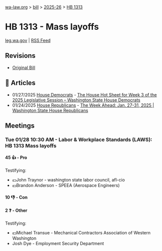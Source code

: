 [wa-law.org](/) > [bill](/bill/) > [2025-26](/bill/2025-26/) > [HB 1313](/bill/2025-26/hb/1313/)

# HB 1313 - Mass layoffs
[leg.wa.gov](https://app.leg.wa.gov/billsummary?BillNumber=1313&Year=2025&Initiative=false) | [RSS Feed](./rss.xml)

## Revisions
* [Original Bill](1/)

## 📰 Articles
* 01/27/2025 [House Democrats](/org/house_democrats/) - [The House Hot Sheet for Week 3 of the 2025 Legislative Session – Washington State House Democrats](https://housedemocrats.wa.gov/blog/2025/01/27/the-house-hot-sheet-for-week-3-of-the-2025-legislative-session/#:~:text=HB%201313,%20the%20Washington%20WARN%20Act)
* 01/24/2025 [House Republicans](/org/house_republicans/) - [The Week Ahead: Jan. 27-31, 2025 | Washington State House Republicans](https://houserepublicans.wa.gov/week/the-week-ahead-jan-27-31-2025/#:~:text=HB%201313)

## Meetings
### Tue 01/28 10:30 AM - Labor & Workplace Standards (LAWS): HB 1313 Mass layoffs
#### 45 👍 - Pro
Testifying:
* 💵John Traynor - washington state labor council, afl-cio
* 💵Brandon Anderson - SPEEA (Aerospace Engineers)

#### 10 👎 - Con

#### 2 ❓ - Other
Testifying:
* 💵Michael Transue - Mechanical Contractors Association of Western Washington
* Josh Dye - Employment Security Department
